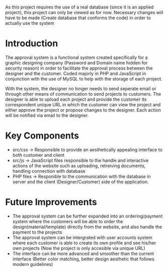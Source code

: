 # 

As this project requires the use of a real database (since it is an applied project), this project can only be viewed as for now. Necessary changes will have to be made (Create database that conforms the code) in order to actually use the system

# Introduction 

<p> The approval system is a functional system created specifically for a graphic designing company (Password and Domain name hidden for security reason) in order to facilitate the approval process between the designer and the customer. Coded majorly in PHP and JavaScript in conjunction with the use of MySQL to help with the storage of each project.
  
  With the system, the designer no longer needs to send seperate email or through other means of communication to send projects to customers. The designer is able to upload each project and provide the customer its correspondent unique URL in which the customer can view the project and either approve the project or propose changes to the designer. Each action will be notified via email to the designer.

  
# Key Components
 <ul>
   <li> src/css -> Responsible to provide an aesthetically appealing interface to both customer and client</li>
   <li> src/js -> JavaScript files responsible to the handle and interactive actions of the website such as uploading, retreiving documents, handling connection with database </li>
   <li> PHP files -> Responible to the communication with the database in server and the client (Designer/Customer) side of the application.
 </ul>
 
 # Future Improvements
 <ul>
  <li>The approval system can be further expanded into an ordering/payment system where the customers will be able to order the design(material/template) directly from the website, and also handle the payment to the projects</li>
  <li> The approval system can be intergrated with user accounts system where each customer is able to create its own profile and see his/her own projects (Now the project is only accesible via unique URL)
  <li> The interface can be more advanced and smoother than the current interface (Better color matching, better design aesthetic that follows modern guidelines) </li>
</ul>
  
